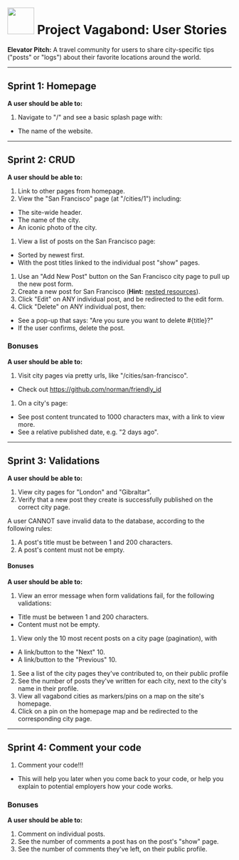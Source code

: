 # <img src="https://cloud.githubusercontent.com/assets/7833470/10899314/63829980-8188-11e5-8cdd-4ded5bcb6e36.png" height="60"> Project Vagabond: User Stories

**Elevator Pitch:** A travel community for users to share city-specific tips ("posts" or "logs") about their favorite locations around the world.

---

## Sprint 1: Homepage

**A user should be able to:**

1. Navigate to "/" and see a basic splash page with:
  * The name of the website.

---

## Sprint 2: CRUD

**A user should be able to:**

1. Link to other pages from homepage.
1. View the "San Francisco" page (at "/cities/1") including:
  * The site-wide header.
  * The name of the city.
  * An iconic photo of the city.
1. View a list of posts on the San Francisco page:
  * Sorted by newest first.
  * With the post titles linked to the individual post "show" pages.
1. Use an "Add New Post" button on the San Francisco city page to pull up the new post form.
1. Create a new post for San Francisco (**Hint:** <a href="http://guides.rubyonrails.org/routing.html#nested-resources" target="_blank">nested resources</a>).
1. Click "Edit" on ANY individual post, and be redirected to the edit form.
1. Click "Delete" on ANY individual post, then:
  * See a pop-up that says: "Are you sure you want to delete #{title}?"
  * If the user confirms, delete the post.

### Bonuses

**A user should be able to:**

1. Visit city pages via pretty urls, like "/cities/san-francisco".
  * Check out https://github.com/norman/friendly_id
1. On a city's page:
  * See post content truncated to 1000 characters max, with a link to view more.
  * See a relative published date, e.g. "2 days ago".

---

## Sprint 3: Validations

**A user should be able to:**

1. View city pages for "London" and "Gibraltar".
1. Verify that a new post they create is successfully published on the correct city page.

A user CANNOT save invalid data to the database, according to the following rules:

1. A post's title must be between 1 and 200 characters.
1. A post's content must not be empty.

#### Bonuses

**A user should be able to:**

1. View an error message when form validations fail, for the following validations:
  * Title must be between 1 and 200 characters.
  * Content must not be empty.
1. View only the 10 most recent posts on a city page (pagination), with
  * A link/button to the "Next" 10.
  * A link/button to the "Previous" 10.
1. See a list of the city pages they've contributed to, on their public profile
1. See the number of posts they've written for each city, next to the city's name in their profile.
1. View all vagabond cities as markers/pins on a map on the site's homepage.
1. Click on a pin on the homepage map and be redirected to the corresponding city page.

---

## Sprint 4: Comment your code
1. Comment your code!!!
  * This will help you later when you come back to your code, or help you explain to potential employers how your code works.

### Bonuses

**A user should be able to:**

1. Comment on individual posts.
1. See the number of comments a post has on the post's "show" page.
1. See the number of comments they've left, on their public profile.
